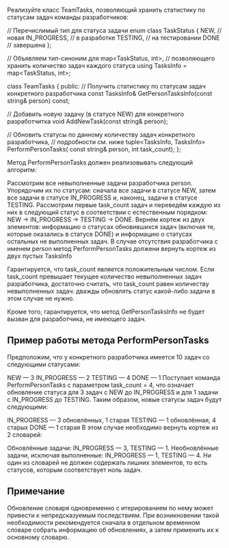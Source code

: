 Реализуйте класс TeamTasks, позволяющий хранить статистику по статусам задач команды разработчиков:

// Перечислимый тип для статуса задачи
enum class TaskStatus {
  NEW,          // новая
  IN_PROGRESS,  // в разработке
  TESTING,      // на тестировании
  DONE          // завершена
};

// Объявляем тип-синоним для map<TaskStatus, int>,
// позволяющего хранить количество задач каждого статуса
using TasksInfo = map<TaskStatus, int>;

class TeamTasks {
public:
  // Получить статистику по статусам задач конкретного разработчика
  const TasksInfo& GetPersonTasksInfo(const string& person) const;
  
  // Добавить новую задачу (в статусе NEW) для конкретного разработчитка
  void AddNewTask(const string& person);
  
  // Обновить статусы по данному количеству задач конкретного разработчика,
  // подробности см. ниже
  tuple<TasksInfo, TasksInfo> PerformPersonTasks(
      const string& person, int task_count);
};

Метод PerformPersonTasks должен реализовывать следующий алгоритм:

Рассмотрим все невыполненные задачи разработчика person.
Упорядочим их по статусам: сначала все задачи в статусе NEW, затем все задачи в статусе
IN_PROGRESS и, наконец, задачи в статусе TESTING.
Рассмотрим первые task_count задач и переведём каждую из них в следующий статус в 
соответствии с естественным порядком: NEW → IN_PROGRESS → TESTING → DONE.
Вернём кортеж из двух элементов: информацию о статусах обновившихся задач (включая 
те, которые оказались в статусе DONE) и информацию о статусах остальных не 
выполненных задач.
В случае отсутствия разработчика с именем person метод PerformPersonTasks должени 
вернуть кортеж из двух пустых TasksInfo

Гарантируется, что task_count является положительным числом. Если task_count 
превышает текущее количество невыполненных задач разработчика, достаточно считать, 
что task_count равен количеству невыполненных задач: дважды обновлять статус 
какой-либо задачи в этом случае не нужно.

Кроме того, гарантируется, что метод GetPersonTasksInfo не будет вызван для 
разработчика, не имеющего задач.

## Пример работы метода PerformPersonTasks

Предположим, что у конкретного разработчика имеется 10 задач со следующими статусами:

NEW — 3
IN_PROGRESS — 2
TESTING — 4
DONE — 1
Поступает команда PerformPersonTasks с параметром task_count = 4, что означает обновление статуса для 3 задач c NEW до IN_PROGRESS и для 1 задачи с IN_PROGRESS до TESTING. Таким образом, новые статусы задач будут следующими:

IN_PROGRESS — 3 обновлённых, 1 старая
TESTING — 1 обновлённая, 4 старых
DONE — 1 старая
В этом случае необходимо вернуть кортеж из 2 словарей:

Обновлённые задачи: IN_PROGRESS — 3, TESTING — 1.
Необновлённые задачи, исключая выполненные: IN_PROGRESS — 1, TESTING — 4.
Ни один из словарей не должен содержать лишних элементов, то есть статусов, которым соответствует ноль задач.

## Примечание

Обновление словаря одновременно с итерированием по нему может привести к непредсказуемым последствиям. При возникновении такой необходимости рекомендуется сначала в отдельном временном словаре собрать информацию об обновлениях, а затем применить их к основному словарю.
